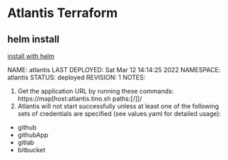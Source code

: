 # Atlantis Terraform

## helm install

[install with helm](https://www.runatlantis.io/docs/deployment.html#deployment-2)

NAME: atlantis
LAST DEPLOYED: Sat Mar 12 14:14:25 2022
NAMESPACE: atlantis
STATUS: deployed
REVISION: 1
NOTES:
1. Get the application URL by running these commands:
  https://map[host:atlantis.tino.sh paths:[/]]/
2. Atlantis will not start successfully unless at least one of the following sets of credentials are specified (see values.yaml for detailed usage):
  - github
  - githubApp
  - gitlab
  - bitbucket

